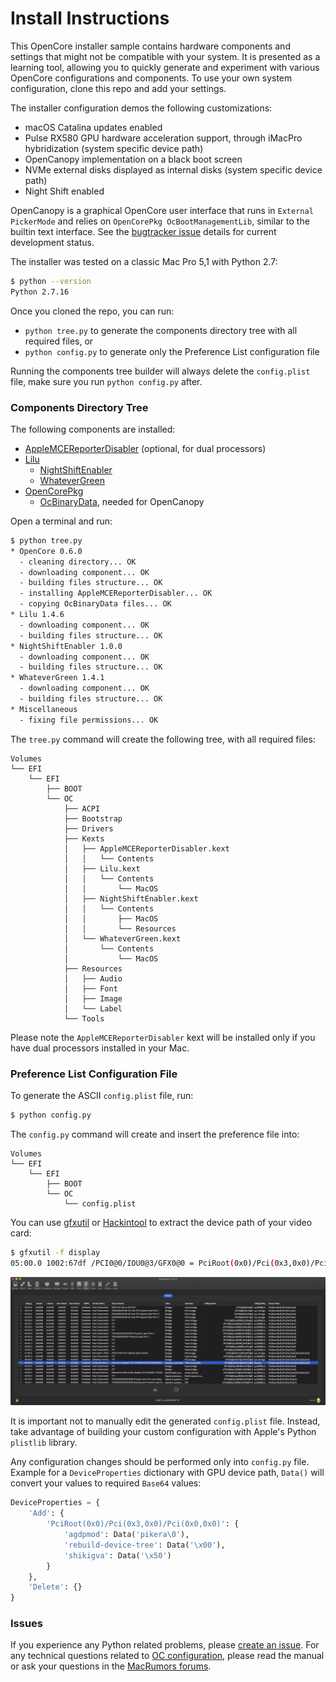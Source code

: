 # Install Instructions

This OpenCore installer sample contains hardware components and settings that might not be compatible with your system. It is presented as a learning tool, allowing you to quickly generate and experiment with various OpenCore configurations and components. To use your own system configuration, clone this repo and add your settings.

The installer configuration demos the following customizations:

- macOS Catalina updates enabled
- Pulse RX580 GPU hardware acceleration support, through iMacPro hybridization (system specific device path)
- OpenCanopy implementation on a black boot screen
- NVMe external disks displayed as internal disks (system specific device path)
- Night Shift enabled

OpenCanopy is a graphical OpenCore user interface that runs in `External PickerMode` and relies on `OpenCorePkg OcBootManagementLib`, similar to the builtin text interface. See the [bugtracker issue](https://github.com/acidanthera/bugtracker/issues/759) details for current development status.

The installer was tested on a classic Mac Pro 5,1 with Python 2.7:

```sh
$ python --version
Python 2.7.16
```

Once you cloned the repo, you can run:

- `python tree.py` to generate the components directory tree with all required files, or
- `python config.py` to generate only the Preference List configuration file

Running the components tree builder will always delete the `config.plist` file, make sure you run `python config.py` after.

### Components Directory Tree

The following components are installed:

- [AppleMCEReporterDisabler](https://github.com/acidanthera/bugtracker/issues/424#issuecomment-535624313) (optional, for dual processors)
- [Lilu](https://github.com/acidanthera/Lilu)
  - [NightShiftEnabler](https://github.com/cdf/NightShiftEnabler)
  - [WhateverGreen](https://github.com/acidanthera/WhateverGreen)
- [OpenCorePkg](https://github.com/acidanthera/OpenCorePkg)
  - [OcBinaryData](https://github.com/acidanthera/OcBinaryData), needed for OpenCanopy

Open a terminal and run:

```sh
$ python tree.py
* OpenCore 0.6.0
  - cleaning directory... OK
  - downloading component... OK
  - building files structure... OK
  - installing AppleMCEReporterDisabler... OK
  - copying OcBinaryData files... OK
* Lilu 1.4.6
  - downloading component... OK
  - building files structure... OK
* NightShiftEnabler 1.0.0
  - downloading component... OK
  - building files structure... OK
* WhateverGreen 1.4.1
  - downloading component... OK
  - building files structure... OK
* Miscellaneous
  - fixing file permissions... OK
```

The `tree.py` command will create the following tree, with all required files:

```text
Volumes
└── EFI
    └── EFI
        ├── BOOT
        └── OC
            ├── ACPI
            ├── Bootstrap
            ├── Drivers
            ├── Kexts
            │   ├── AppleMCEReporterDisabler.kext
            │   │   └── Contents
            │   ├── Lilu.kext
            │   │   └── Contents
            │   │       └── MacOS
            │   ├── NightShiftEnabler.kext
            │   │   └── Contents
            │   │       ├── MacOS
            │   │       └── Resources
            │   └── WhateverGreen.kext
            │       └── Contents
            │           └── MacOS
            ├── Resources
            │   ├── Audio
            │   ├── Font
            │   ├── Image
            │   └── Label
            └── Tools
```

Please note the `AppleMCEReporterDisabler` kext will be installed only if you have dual processors installed in your Mac.

### Preference List Configuration File

To generate the ASCII `config.plist` file, run:

```sh
$ python config.py
```

The `config.py` command will create and insert the preference file into:

```text
Volumes
└── EFI
    └── EFI
        ├── BOOT
        └── OC
            └── config.plist
```

You can use [gfxutil](https://github.com/acidanthera/gfxutil) or [Hackintool](https://github.com/headkaze/Hackintool) to extract the device path of your video card:

```sh
$ gfxutil -f display
05:00.0 1002:67df /PCI0@0/IOU0@3/GFX0@0 = PciRoot(0x0)/Pci(0x3,0x0)/Pci(0x0,0x0)
```

![Hackintool](./images/hackintool.png)

It is important not to manually edit the generated `config.plist` file. Instead, take advantage of building your custom configuration with Apple's Python `plistlib` library.

Any configuration changes should be performed only into `config.py` file. Example for a `DeviceProperties` dictionary with GPU device path, `Data()` will convert your values to required `Base64` values:

```python
DeviceProperties = {
    'Add': {
        'PciRoot(0x0)/Pci(0x3,0x0)/Pci(0x0,0x0)': {
            'agdpmod': Data('pikera\0'),
            'rebuild-device-tree': Data('\x00'),
            'shikigva': Data('\x50')
        }
    },
    'Delete': {}
}
```

### Issues

If you experience any Python related problems, please [create an issue](/../../issues). For any technical questions related to [OC configuration](https://github.com/acidanthera/OpenCorePkg/tree/master/Docs), please read the manual or ask your questions in the [MacRumors forums](https://forums.macrumors.com/threads/2207814/).
